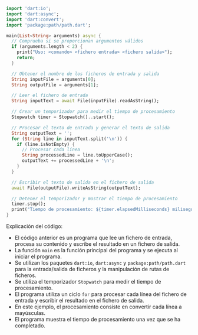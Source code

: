 ```dart
import 'dart:io';
import 'dart:async';
import 'dart:convert';
import 'package:path/path.dart';

main(List<String> arguments) async {
  // Comprueba si se proporcionan argumentos válidos
  if (arguments.length < 2) {
    print("Uso: <comando> <fichero entrada> <fichero salida>");
    return;
  }

  // Obtener el nombre de los ficheros de entrada y salida
  String inputFile = arguments[0];
  String outputFile = arguments[1];

  // Leer el fichero de entrada
  String inputText = await File(inputFile).readAsString();

  // Crear un temporizador para medir el tiempo de procesamiento
  Stopwatch timer = Stopwatch()..start();

  // Procesar el texto de entrada y generar el texto de salida
  String outputText = '';
  for (String line in inputText.split('\n')) {
    if (line.isNotEmpty) {
      // Procesar cada línea
      String processedLine = line.toUpperCase();
      outputText += processedLine + '\n';
    }
  }

  // Escribir el texto de salida en el fichero de salida
  await File(outputFile).writeAsString(outputText);

  // Detener el temporizador y mostrar el tiempo de procesamiento
  timer.stop();
  print("Tiempo de procesamiento: ${timer.elapsedMilliseconds} milisegundos");
}
```

Explicación del código:

* El código anterior es un programa que lee un fichero de entrada, procesa su contenido y escribe el resultado en un fichero de salida.
* La función `main` es la función principal del programa y se ejecuta al iniciar el programa.
* Se utilizan los paquetes `dart:io`, `dart:async` y `package:path/path.dart` para la entrada/salida de ficheros y la manipulación de rutas de ficheros.
* Se utiliza el temporizador `Stopwatch` para medir el tiempo de procesamiento.
* El programa utiliza un ciclo `for` para procesar cada línea del fichero de entrada y escribir el resultado en el fichero de salida.
* En este ejemplo, el procesamiento consiste en convertir cada línea a mayúsculas.
* El programa muestra el tiempo de procesamiento una vez que se ha completado.